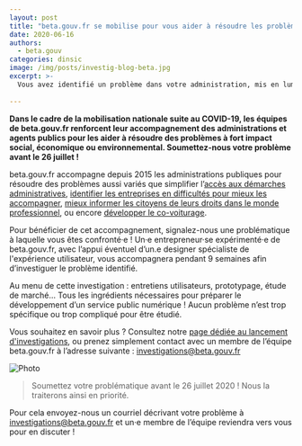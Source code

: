 ```yaml
---
layout: post
title: "beta.gouv.fr se mobilise pour vous aider à résoudre les problèmes de votre administration !"
date: 2020-06-16
authors:
  - beta.gouv
categories: dinsic
image: /img/posts/investig-blog-beta.jpg
excerpt: >-
  Vous avez identifié un problème dans votre administration, mis en lumière par la crise sanitaire COVID-19 ? Votre administration souhaite lancer une nouvelle politique publique ? Vous souhaitez résoudre un problème récurrent observé dans votre quotidien, lié ou non à la crise actuelle ?
  
---
```


**Dans le cadre de la mobilisation nationale suite au COVID-19, les équipes de beta.gouv.fr renforcent leur accompagnement des administrations et agents publics pour les aider à résoudre des problèmes à fort impact social, économique ou environnemental. Soumettez-nous votre problème avant le 26 juillet !**

beta.gouv.fr accompagne depuis 2015 les administrations publiques pour résoudre des problèmes aussi variés que simplifier l’[accès aux démarches administratives](https://beta.gouv.fr/startups/demarches-simplifiees.fr.html), [identifier les entreprises en difficultés pour mieux les accompagner](https://beta.gouv.fr/startups/signaux-faibles.html), [mieux informer les citoyens de leurs droits dans le monde professionnel](https://beta.gouv.fr/startups/codedutravail.html), ou encore [développer le co-voiturage](https://beta.gouv.fr/startups/preuve-de-covoiturage.html). 

Pour bénéficier de cet accompagnement, signalez-nous une problématique à laquelle vous êtes confronté·e ! Un·e entrepreneur·se expérimenté·e de beta.gouv.fr, avec l’appui éventuel d’un.e designer spécialiste de l'expérience utilisateur, vous accompagnera pendant 9 semaines afin d’investiguer le problème identifié.

Au menu de cette investigation : entretiens utilisateurs, prototypage, étude de marché… Tous les ingrédients nécessaires pour préparer le développement d’un service public numérique !  Aucun problème n’est trop spécifique ou trop compliqué pour être étudié.

Vous souhaitez en savoir plus ? Consultez notre [page dédiée au lancement d'investigations](https://beta.gouv.fr/approche/investigation), ou prenez simplement contact avec un membre de l’équipe beta.gouv.fr à l’adresse suivante : [investigations@beta.gouv.fr](mailto:investigations@beta.gouv.fr)

![Photo](https://blog.beta.gouv.fr/img/posts/2020_06_18_1200x675_Twitter_BETA_INVESTIGATION.jpg)

> Soumettez votre problématique avant le 26 juillet 2020 ! Nous la traiterons ainsi en priorité.

Pour cela envoyez-nous un courriel décrivant votre problème à [investigations@beta.gouv.fr](mailto:investigations@beta.gouv.fr) et un·e membre de l’équipe reviendra vers vous pour en discuter ! 
